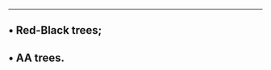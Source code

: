 -------------------------------------------------
• Red-Black trees;
-------------------------------------------------
• AA trees.
--------------------------------------------------
